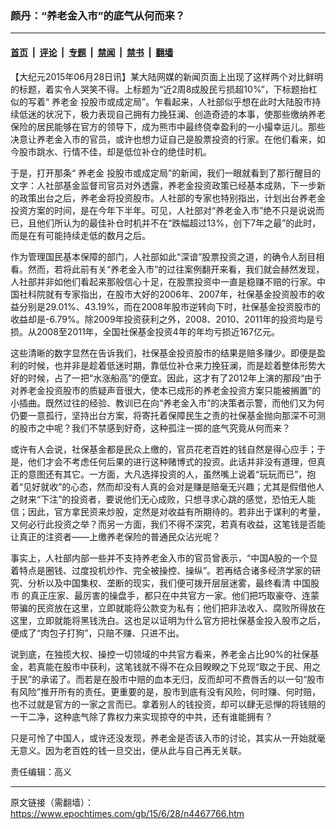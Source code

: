 ### 颜丹：“养老金入市”的底气从何而来？

---

#### [首页](../../../..?n4467766) &nbsp;|&nbsp; [评论](../../../../../epoch-comment?n4467766) &nbsp;|&nbsp; [专题](../../../../../epoch-special?n4467766) &nbsp;|&nbsp; [禁闻](../../../../../epoch-news?n4467766) &nbsp;|&nbsp; [禁书](../../../../../books?n4467766) &nbsp;|&nbsp; [翻墙](https://github.com/gfw-breaker/nogfw/blob/master/README.md?n4467766)


<div class="post_content" id="artbody" itemprop="articleBody">
 <!-- article content begin -->
 <p>
  【大纪元2015年06月28日讯】某大陆网媒的新闻页面上出现了这样两个对比鲜明的标题，着实令人哭笑不得。上标题为“近2周8成股民亏损超10%”，下标题抬杠似的写着“
  <ok href="https://www.epochtimes.com/gb/tag/%E5%85%BB%E8%80%81%E9%87%91.html">
   养老金
  </ok>
  投股市或成定局”。乍看起来，人社部似乎想在此时大陆股市持续低迷的状况下，极力表现自己拥有力挽狂澜、创造奇迹的本事，使那些缴纳养老保险的居民能够在官方的领导下，成为熊市中最终侥幸盈利的一小撮幸运儿。那些决意让养老金入市的官员，或许也想力证自己是股票投资的行家。在他们看来，如今股市跳水、行情不佳，却是低位补仓的绝佳时机。
 </p>
 <p>
  于是，打开那条“
  <ok href="https://www.epochtimes.com/gb/tag/%E5%85%BB%E8%80%81%E9%87%91.html">
   养老金
  </ok>
  投股市或成定局”的新闻，我们一眼就看到了那行醒目的文字：人社部基金监督司官员对外透露，养老金投资政策已经基本成熟，下一步新的政策出台之后，养老金将投资股市。人社部的专家也特别指出，计划出台养老金投资方案的时间，是在今年下半年。可见，人社部对“养老金入市”绝不只是说说而已，且他们所认为的最佳补仓时机并不在“跌幅超过13%，创下7年之最”的此时，而是在有可能持续走低的数月之后。
 </p>
 <p>
  作为管理国民基本保障的部门，人社部如此“深谙”股票投资之道，的确令人刮目相看。然而，若将此前有关“养老金入市”的过往案例翻开来看，我们就会赫然发现，人社部并非如他们看起来那般信心十足，在股票投资中一直是稳赚不赔的行家。中国社科院就有专家指出，在股市大好的2006年、2007年，社保基金投资股市的收益分别是29.01%、43.19%，而在2008年股市逆转向下时，社保基金投资股市的收益却是-6.79%。除2009年投资获利之外，2008、2010、2011年的投资均是亏损。从2008至2011年，全国社保基金投资4年的年均亏损近167亿元。
 </p>
 <p>
  这些清晰的数字显然在告诉我们，社保基金投资股市的结果是赔多赚少。即便是盈利的时候，也并非是趁着低迷时期，靠低位补仓来力挽狂澜，而是趁着整体形势大好的时候，占了一把“水涨船高”的便宜。因此，这才有了2012年上演的那段“由于对养老金投资股市的质疑声音很大，使本已成形的养老金投资方案只能被搁置”的小插曲。既然过往的经验、教训已在向“养老金入市”的决策者示警，而他们又为何仍要一意孤行，坚持出台方案，将寄托着保障民生之责的社保基金抛向那深不可测的股市之中呢？我们不禁感到好奇，这种孤注一掷的底气究竟从何而来？
 </p>
 <p>
  或许有人会说，社保基金都是民众上缴的，官员花老百姓的钱自然是得心应手；于是，他们才会不考虑任何后果的进行这种赌博式的投资。此话并非没有道理，但真正的意图还有其它。一方面，大凡选择投资的人，虽然嘴上说着“玩玩而已”，抱着“见好就收”的心态，然而却没有人真的会对是赚是赔毫无兴趣；尤其是假借他人之财来“下注”的投资者，要说他们无心成败，只想寻求心跳的感觉，恐怕无人能信；因此，官方拿民资来炒股，定然是对收益有所期待的。若非出于谋利的考量，又何必行此投资之举？而另一方面，我们不得不深究，若真有收益，这笔钱是否能让真正的注资者——上缴养老保险的普通民众沾光呢？
 </p>
 <p>
  事实上，人社部内部一些并不支持养老金入市的官员曾表示，“中国A股的一个显着特点是圈钱、过度投机炒作、完全被操控、操纵”。若再结合诸多经济学家的研究、分析以及中国集权、垄断的现实，我们便可拨开层层迷雾，最终看清
  <ok href="https://www.epochtimes.com/gb/tag/%E4%B8%AD%E5%9B%BD%E8%82%A1%E5%B8%82.html">
   中国股市
  </ok>
  的真正庄家、最厉害的操盘手，都只在中共官方一家。他们把巧取豪夺、连蒙带骗的民资放在这里，立即就能将公款变为私有；他们把非法收入、腐败所得放在这里，立即就能将黑钱洗白。这也足以证明为什么官方把社保基金投入股市之后，便成了“肉包子打狗”，只赔不赚、只进不出。
 </p>
 <p>
  说到底，在独揽大权、操控一切领域的中共官方看来，养老金占比90%的社保基金，若真能在股市中获利，这笔钱就不得不在众目睽睽之下兑现“取之于民、用之于民”的承诺了。而若是在股市中赔的血本无归，反而却可不费唇舌的以一句“股市有风险”推开所有的责任。更重要的是，股市到底有没有风险，何时赚、何时赔，也不过就是官方的一家之言而已。拿着别人的钱投资，却可以肆无忌惮的将钱赔的一干二净，这种底气除了靠权力来实现掠夺的中共，还有谁能拥有？
 </p>
 <p>
  只是可怜了中国人，或许还没发现，养老金是否该入市的讨论，其实从一开始就毫无意义。因为老百姓的钱一旦交出，便从此与自己再无关联。
 </p>
 <p>
  责任编辑：高义
 </p>
 <p>
  <!-- article content end -->
  <div id="below_article_ad">
  </div>
 </p>
</div>


---

原文链接（需翻墙）：https://www.epochtimes.com/gb/15/6/28/n4467766.htm